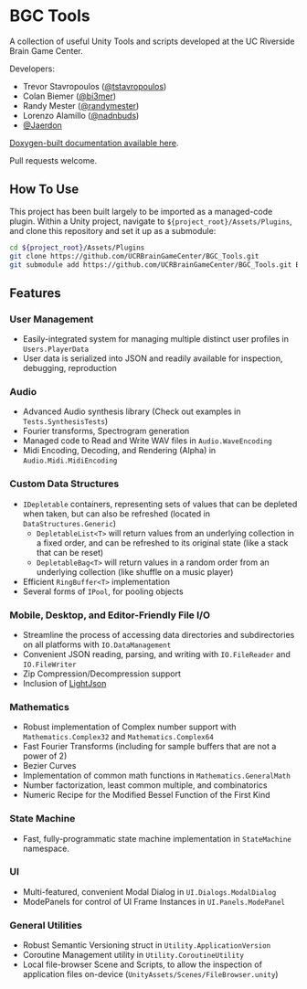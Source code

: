 # BGC Tools

A collection of useful Unity Tools and scripts developed at the UC Riverside Brain Game Center.

Developers:

- Trevor Stavropoulos ([@tstavropoulos](https://github.com/tstavropoulos))
- Colan Biemer ([@bi3mer](https://github.com/bi3mer))
- Randy Mester ([@randymester](https://github.com/randymester))
- Lorenzo Alamillo ([@nadnbuds](https://github.com/nadnbuds))
- [@Jaerdon](https://github.com/Jaerdon)

[Doxygen-built documentation available here](
https://ucrbraingamecenter.github.io/documentation/namespaces.html).

Pull requests welcome.

## How To Use

This project has been built largely to be imported as a managed-code plugin.  Within a Unity project, navigate to `${project_root}/Assets/Plugins`, and clone this repository and set it up as a submodule:

```sh
cd ${project_root}/Assets/Plugins
git clone https://github.com/UCRBrainGameCenter/BGC_Tools.git
git submodule add https://github.com/UCRBrainGameCenter/BGC_Tools.git BGC_Tools
```

## Features

### User Management

- Easily-integrated system for managing multiple distinct user profiles in `Users.PlayerData`
- User data is serialized into JSON and readily available for inspection, debugging, reproduction

### Audio

- Advanced Audio synthesis library (Check out examples in `Tests.SynthesisTests`)
- Fourier transforms, Spectrogram generation
- Managed code to Read and Write WAV files in `Audio.WaveEncoding`
- Midi Encoding, Decoding, and Rendering (Alpha) in `Audio.Midi.MidiEncoding`

### Custom Data Structures

- `IDepletable` containers, representing sets of values that can be depleted when taken, but can also be refreshed (located in `DataStructures.Generic`)
  - `DepletableList<T>` will return values from an underlying collection in a fixed order, and can be refreshed to its original state (like a stack that can be reset)
  - `DepletableBag<T>` will return values in a random order from an underlying collection (like shuffle on a music player)
- Efficient `RingBuffer<T>` implementation
- Several forms of `IPool`, for pooling objects

### Mobile, Desktop, and Editor-Friendly File I/O

- Streamline the process of accessing data directories and subdirectories on all platforms with `IO.DataManagement`
- Convenient JSON reading, parsing, and writing with `IO.FileReader` and `IO.FileWriter`
- Zip Compression/Decompression support
- Inclusion of [LightJson](https://github.com/MarcosLopezC/LightJson)

### Mathematics

- Robust implementation of Complex number support with `Mathematics.Complex32` and `Mathematics.Complex64`
- Fast Fourier Transforms (including for sample buffers that are not a power of 2)
- Bezier Curves
- Implementation of common math functions in `Mathematics.GeneralMath`
- Number factorization, least common multiple, and combinatorics
- Numeric Recipe for the Modified Bessel Function of the First Kind

### State Machine

- Fast, fully-programmatic state machine implementation in `StateMachine` namespace.

### UI

- Multi-featured, convenient Modal Dialog in `UI.Dialogs.ModalDialog`
- ModePanels for control of UI Frame Instances in `UI.Panels.ModePanel`

### General Utilities

- Robust Semantic Versioning struct in `Utility.ApplicationVersion`
- Coroutine Management utility in `Utility.CoroutineUtility`
- Local file-browser Scene and Scripts, to allow the inspection of application files on-device (`UnityAssets/Scenes/FileBrowser.unity`)
